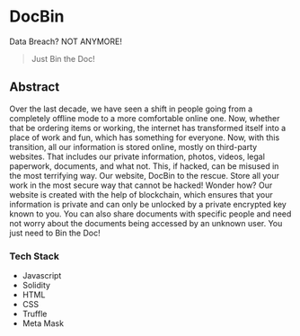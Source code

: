 #  DocBin
Data Breach? NOT ANYMORE!

> Just Bin the Doc!

## Abstract
Over the last decade, we have seen a shift in people going from a completely offline mode to a more comfortable online one. Now, whether that be ordering items or working, the internet has transformed itself into a place of work and fun, which has something for everyone. Now, with this transition, all our information is stored online, mostly on third-party websites. That includes our private information, photos, videos, legal paperwork, documents, and what not. This, if hacked, can be misused in the most terrifying way. Our website, DocBin to the rescue. Store all your work in the most secure way that cannot be hacked! Wonder how? Our website is created with the help of blockchain, which ensures that your information is private and can only be unlocked by a private encrypted key known to you. You can also share documents with specific people and need not worry about the documents being accessed by an unknown user. You just need to Bin the Doc!


### Tech Stack
- Javascript
- Solidity
- HTML
- CSS
- Truffle
- Meta Mask

